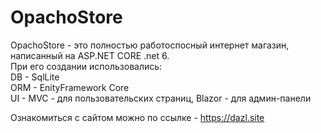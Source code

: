 # OpachoStore
OpachoStore - это полностью работоспосный интернет магазин, написанный на ASP.NET CORE .net 6. </br>
При его создании использовались:</br>
  DB - SqlLite</br>
  ORM - EnityFramework Core</br>
  UI - MVC - для пользовательских страниц, Blazor - для админ-панели</br>

Ознакомиться с сайтом можно по ссылке - https://dazl.site

